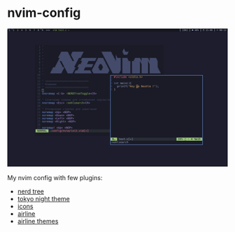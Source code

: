 # nvim-config
![Screenshot](https://github.com/retrovisionagain/nvim-config/blob/main/hey-yo-nvim.png)

My nvim config with few plugins:

<ul>
  <li><a href="https://github.com/scrooloose/nerdtree">nerd tree</a></li>
  <li><a href="https://github.com/ghifarit53/tokyonight-vim">tokyo night theme</a></li>
  <li><a href="https://github.com/ryanoasis/vim-devicons">icons</a></li>
  <li><a href="https://github.com/vim-airline/vim-airline">airline</a></li>
  <li><a href="https://github.com/vim-airline/vim-airline-themes">airline themes</a></li>
</ul> 
